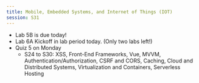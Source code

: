 ```yaml
---
title: Mobile, Embedded Systems, and Internet of Things (IOT)
session: S31
---
```


* Lab 5B is due today!
* Lab 6A Kickoff in lab period today. (Only two labs left!)
* Quiz 5 on Monday
    * S24 to S30: XSS, Front-End Frameworks, Vue, MVVM, Authentication/Authorization, CSRF and CORS, Caching, Cloud and Distributed Systems, Virtualization and Containers, Serverless Hosting
